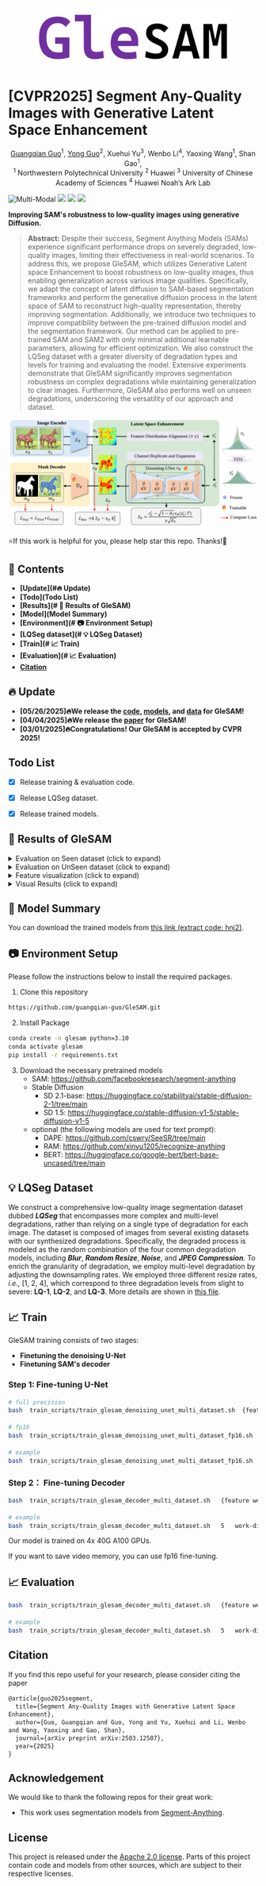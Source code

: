 <p align="center">
    <img src="assets/logo.png" width="400">
</p>


# [CVPR2025] Segment Any-Quality Images with Generative Latent Space Enhancement

<div align="center">
<a href="https://guangqian-guo.github.io/">Guangqian Guo</a><sup><span>1</span></sup>, 
<a href="http://www.guoyongcs.com/">Yong Guo</a><sup><span>2</span></sup>,
<a>Xuehui Yu</a><sup><span>3</span></sup>,
<a>Wenbo Li</a><sup><span>4</span></sup>,
<a>Yaoxing Wang</a><sup><span>1</span></sup>,
<a>Shan Gao</a><sup><span>1</span></sup>,
<br>
<sup>1</sup> Northwestern Polytechnical University <sup>2</sup> Huawei <sup>3</sup> University of Chinese Academy of Sciences
<sup>4</sup> Huawei Noah’s Ark Lab <br>
    </div>


![Multi-Modal](https://img.shields.io/badge/Task-Segmentation-red) <a href='https://arxiv.org/abs/2503.12507'><img src='https://img.shields.io/badge/Paper-Arxiv-red'></a> <a href=''><img src='https://img.shields.io/badge/%F0%9F%A4%97%20Hugging%20Face-Models-blue'></a> <a href=''><img src='https://img.shields.io/badge/%F0%9F%A4%97%20Hugging%20Face-Data-green'></a>



**Improving SAM's robustness to low-quality images using generative Diffusion.**

> **Abstract:** Despite their success, Segment Anything Models (SAMs) experience significant performance drops on severely degraded, low-quality images, limiting their effectiveness in real-world scenarios. To address this, we propose GleSAM, which utilizes Generative Latent space Enhancement to boost robustness on low-quality images, thus enabling generalization across various image qualities. Specifically, we adapt the concept of latent diffusion to SAM-based segmentation frameworks and perform the generative diffusion process in the latent space of SAM to reconstruct high-quality representation, thereby improving segmentation. Additionally, we introduce two techniques to improve compatibility between the pre-trained diffusion model and the segmentation framework. Our method can be applied to pre-trained SAM and SAM2 with only minimal additional learnable parameters, allowing for efficient optimization. We also construct the LQSeg dataset with a greater diversity of degradation types and levels for training and evaluating the model. Extensive experiments demonstrate that GleSAM significantly improves segmentation robustness on complex degradations while maintaining generalization to clear images. Furthermore, GleSAM also performs well on unseen degradations, underscoring the versatility of our approach and dataset.

<p align="center">
    <img src="assets/pipline.png" style="border-radius: 15px">
</p>

⭐If this work is helpful for you, please help star this repo. Thanks!🤗



## 📑 Contents

- **[Update](#🔥 Update)**
- **[Todo](Todo List)**
- **[Results](# 🥇 Results of GleSAM)**
- **[Model](Model Summary)**
- **[Environment](# 📷 Environment Setup)**
- **[LQSeg dataset](# 💡 LQSeg Dataset)**
- **[Train](# 📈 Train)**
- **[Evaluation](# 📈 Evaluation)**
- **[Citation](#citation)**



## 🔥 Update

- **[05/26/2025]🔥We release the [code](https://github.com/guangqian-guo/GleSAM), [models](https://github.com/guangqian-guo/GleSAM), and [data](https://github.com/guangqian-guo/GleSAM) for GleSAM!**
- **[04/04/2025]🔥We release the [paper](https://arxiv.org/abs/2503.12507) for GleSAM!**
- **[03/01/2025]🔥Congratulations! Our GleSAM is accepted by CVPR 2025!**



## Todo List

- [x] Release training & evaluation code.

- [x] Release LQSeg dataset.

- [x] Release trained models.



## 🥇 Results of GleSAM

<details>
<summary>Evaluation on Seen dataset (click to expand)</summary>
<p align="center">
  <img width="800" src="assets/seen.png">
</p>
</details>

<details>
<summary>Evaluation on UnSeen dataset (click to expand)</summary>
<p align="center">
  <img width="800" src="assets/unseen.png">
</p>
</details>

<details>
<summary>Feature visualization (click to expand)</summary>
<p align="center">
  <img width="800" src="assets/feature-vis.png">
</p>
</details>
<details>
<summary>Visual Results (click to expand)</summary>
<p align="center">
  <img width="400" src="assets/vis-results1.jpg">
  <img width="400" src="assets/vis-results2.jpg">
</p>
</details>


## :page_with_curl: Model Summary

You can download the trained models from [this link (extract code: hnj2)](https://pan.baidu.com/s/19bPHc-izizzFQykX5UbrHA).



## 📷 Environment Setup

Please follow the instructions below to install the required packages.


1. Clone this repository

```bash
https://github.com/guangqian-guo/GleSAM.git
```

2. Install Package

```bash
conda create -n glesam python=3.10
conda activate glesam
pip install -r requirements.txt
```

3. Download the necessary pretrained models
   - SAM: https://github.com/facebookresearch/segment-anything
   - Stable Diffusion 
     - SD 2.1-base: https://huggingface.co/stabilityai/stable-diffusion-2-1/tree/main
     - SD 1.5: https://huggingface.co/stable-diffusion-v1-5/stable-diffusion-v1-5
   - optional (the following models are used for text prompt):
     - DAPE: https://github.com/cswry/SeeSR/tree/main
     - RAM:  https://github.com/xinyu1205/recognize-anything
     - BERT: https://huggingface.co/google-bert/bert-base-uncased/tree/main



## 💡 LQSeg Dataset

We construct a comprehensive low-quality image segmentation dataset dubbed ***LQSeg*** that encompasses more complex and multi-level degradations, rather than relying on a single type of degradation for each image. The dataset is composed of images from several existing datasets with our synthesized degradations. Specifically, the degraded process is modeled as the random combination of the four common degradation models, including ***Blur***, ***Random Resize***, ***Noise***, and ***JPEG Compression***. To enrich the granularity of degradation, we employ multi-level degradation by adjusting the downsampling rates. We employed three different resize rates, *i.e.*, [1, 2, 4], which correspond to three degradation levels from slight to severe: **LQ-1**, **LQ-2**, and **LQ-3**.  More details are shown in [this file](degraded_utils/README).



## 📈 Train

GleSAM training consists of two stages: 

- **Finetuning the denoising U-Net**
- **Finetuning SAM's decoder**

### Step 1: Fine-tuning U-Net

```bash
# full precision
bash  train_scripts/train_glesam_denoising_unet_multi_dataset.sh  {feature weight}  {work-dir}

# fp16
bash  train_scripts/train_glesam_denoising_unet_multi_dataset_fp16.sh  {feature weight}  {work-dir}

# example
bash  train_scripts/train_glesam_denoising_unet_multi_dataset_fp16.sh  5  work-dir/test
```

### Step 2： Fine-tuning Decoder

```bash
bash  train_scripts/train_glesam_decoder_multi_dataset.sh   {feature weight}   {work-dir}   {unet-lora-path}

# example
bash  train_scripts/train_glesam_decoder_multi_dataset.sh   5   work-dir/   pytorch_lora_weights.safetensors
```

Our model is trained on 4x 40G A100 GPUs.

If you want to save video memory, you can use fp16 fine-tuning.



## 📈 Evaluation

```bash
bash  train_scripts/train_glesam_decoder_multi_dataset.sh   {feature weight}   {work-dir}   {unet-lora-path}  --eval

# example
bash  train_scripts/train_glesam_decoder_multi_dataset.sh   5   work-dir/   pytorch_lora_weights.safetensors  --eval
```



## Citation

If you find this repo useful for your research, please consider citing the paper

```
@article{guo2025segment,
  title={Segment Any-Quality Images with Generative Latent Space Enhancement},
  author={Guo, Guangqian and Guo, Yong and Yu, Xuehui and Li, Wenbo and Wang, Yaoxing and Gao, Shan},
  journal={arXiv preprint arXiv:2503.12507},
  year={2025}
}
```



## Acknowledgement

We would like to thank the following repos for their great work:

- This work uses segmentation models from [Segment-Anything](https://github.com/facebookresearch/segment-anything).



## License

This project is released under the [Apache 2.0 license](https://github.com/RainBowLuoCS/DEEM/blob/main/LICENSE). Parts of this project contain code and models from other sources, which are subject to their respective licenses.

